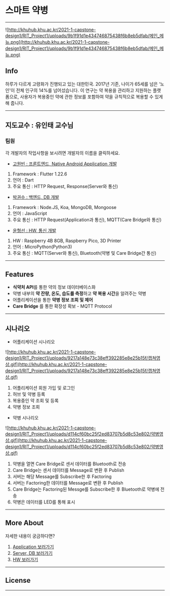 # 스마트 약병

---

![http://khuhub.khu.ac.kr/2021-1-capstone-design1/RIT_Project1/uploads/9b1f91d1e434746875438f6b8eb5dfab/메인_메뉴.png](http://khuhub.khu.ac.kr/2021-1-capstone-design1/RIT_Project1/uploads/9b1f91d1e434746875438f6b8eb5dfab/메인_메뉴.png)

## Info

하루가 다르게 고령화가 진행되고 있는 대한민국. 2017년 기준, 나이가 65세를 넘은 ‘노인'이 전체 인구의 14%를 넘어섰습니다. 이 연구는 약 복용을 관리하고 지원하는 플랫폼으로, 사용자가 복용중인 약에 관한 정보를 포함하여 약을 규칙적으로 복용할 수 있게 해 줍니다.

---

## 지도교수 : 유인태 교수님

### 팀원

각 개발자의 작업사항을 보시려면 개발자의 이름을 클릭하세요.

- [고원빈 : 프론트엔드, Native Android Application 개발](http://khuhub.khu.ac.kr/2021-1-capstone-design1/RIT_Project1/tree/frontend/frontend)
1. Framework : Flutter 1.22.6
2. 언어 : Dart
3. 주요 통신 : HTTP Request, Response(Server와 통신)

- [박권수 : 백엔드, DB 개발](http://khuhub.khu.ac.kr/2021-1-capstone-design1/RIT_Project1/tree/server/server)
1. Framework : Node.JS, Koa, MongoDB, Mongoose
2. 언어 : JavaScript
3. 주요 통신 : HTTP Request(Application과 통신), MQTT(Care Bridge와 통신)

- [윤형선 : HW, 통신 개발](http://khuhub.khu.ac.kr/2021-1-capstone-design1/RIT_Project1/tree/Hardware/hardware)
1. HW : Raspberry 4B 8GB, Raspberry Pico, 3D Printer
2. 언어 : MicroPython(Python3)
3. 주요 통신 : MQTT(Server와 통신), Bluetooth(약병 및 Care Bridge간 통신)

---

## Features

- **식약처 API**를 통한 약의 정보 데이터베이스화
- 약병 내부의 **약 잔량, 온도, 습도를 측정**하고 **약 복용 시간**을 알려주는 약병
- 어플리케이션을 통한 **약병 정보 조회 및 제어**
- **Care Bridge** 를 통한 확장성 확보 - MQTT Protocol

---

## 시나리오

- 어플리케이션 시나리오

![http://khuhub.khu.ac.kr/2021-1-capstone-design1/RIT_Project1/uploads/9217a148e73c38eff392285e8e25b15f/캡쳐영상.gif](http://khuhub.khu.ac.kr/2021-1-capstone-design1/RIT_Project1/uploads/9217a148e73c38eff392285e8e25b15f/캡쳐영상.gif)

1. 어플리케이션 회원 가입 및 로그인
2. 허브 및 약병 등록
3. 복용중인 약 조회 및 등록
4. 약병 정보 조회

- 약병 시나리오

![http://khuhub.khu.ac.kr/2021-1-capstone-design1/RIT_Project1/uploads/d114cf60bc25f2ed83707b5d8c53e802/약병영상.gif](http://khuhub.khu.ac.kr/2021-1-capstone-design1/RIT_Project1/uploads/d114cf60bc25f2ed83707b5d8c53e802/약병영상.gif)

1. 약병을 열면 Care Bridge로 센서 데이터를 Bluetooth로 전송
2. Care Bridge는 센서 데이터를 Message로 변환 후 Publish
3. 서버는 해당 Message를 Subscribe한 후 Factoring
4. 서버는 Factoring한 데이터를 Message로 변환 후 Publish
5. Care Bridge는 Factoring된 Messge를 Subscribe한 후 Bluetooth로 약병에 전송
6. 약병은 데이터를 LED를 통해 표시

---

## More About

자세한 내용이 궁금하다면?

1. [Application 보러가기](http://khuhub.khu.ac.kr/2021-1-capstone-design1/RIT_Project1/commits/frontend)
2. [Server, DB 보러가기](http://khuhub.khu.ac.kr/2021-1-capstone-design1/RIT_Project1/commits/server)
3. [HW 보러가기](http://khuhub.khu.ac.kr/2021-1-capstone-design1/RIT_Project1/commits/Hardware)

---

## License

---